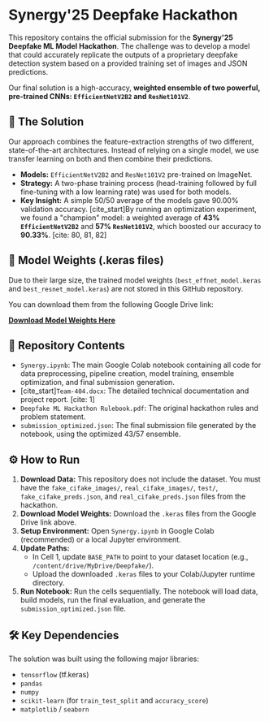 # Synergy'25 Deepfake Hackathon

This repository contains the official submission for the **Synergy'25 Deepfake ML Model Hackathon**. The challenge was to develop a model that could accurately replicate the outputs of a proprietary deepfake detection system based on a provided training set of images and JSON predictions.

Our final solution is a high-accuracy, **weighted ensemble of two powerful, pre-trained CNNs: `EfficientNetV2B2` and `ResNet101V2`**.

## 🚀 The Solution

Our approach combines the feature-extraction strengths of two different, state-of-the-art architectures. Instead of relying on a single model, we use transfer learning on both and then combine their predictions.

* **Models:** `EfficientNetV2B2` and `ResNet101V2` pre-trained on ImageNet.
* **Strategy:** A two-phase training process (head-training followed by full fine-tuning with a low learning rate) was used for both models.
* **Key Insight:** A simple 50/50 average of the models gave 90.00% validation accuracy. [cite_start]By running an optimization experiment, we found a "champion" model: a weighted average of **43% `EfficientNetV2B2`** and **57% `ResNet101V2`**, which boosted our accuracy to **90.33%**. [cite: 80, 81, 82]

## 🚨 Model Weights (.keras files)

Due to their large size, the trained model weights (`best_effnet_model.keras` and `best_resnet_model.keras`) are not stored in this GitHub repository.

You can download them from the following Google Drive link:

[**Download Model Weights Here**](https://drive.google.com/drive/folders/1X17C94IxBA77B3XAWJi7BXVbQlcPcEjy?usp=sharing)

## 📁 Repository Contents

* `Synergy.ipynb`: The main Google Colab notebook containing all code for data preprocessing, pipeline creation, model training, ensemble optimization, and final submission generation.
* [cite_start]`Team-404.docx`: The detailed technical documentation and project report. [cite: 1]
* `Deepfake ML Hackathon Rulebook.pdf`: The original hackathon rules and problem statement.
* `submission_optimized.json`: The final submission file generated by the notebook, using the optimized 43/57 ensemble.

## ⚙️ How to Run

1.  **Download Data:** This repository does not include the dataset. You must have the `fake_cifake_images/`, `real_cifake_images/`, `test/`, `fake_cifake_preds.json`, and `real_cifake_preds.json` files from the hackathon.
2.  **Download Model Weights:** Download the `.keras` files from the Google Drive link above.
3.  **Setup Environment:** Open `Synergy.ipynb` in Google Colab (recommended) or a local Jupyter environment.
4.  **Update Paths:**
    * In Cell 1, update `BASE_PATH` to point to your dataset location (e.g., `/content/drive/MyDrive/Deepfake/`).
    * Upload the downloaded `.keras` files to your Colab/Jupyter runtime directory.
5.  **Run Notebook:** Run the cells sequentially. The notebook will load data, build models, run the final evaluation, and generate the `submission_optimized.json` file.

## 🛠️ Key Dependencies

The solution was built using the following major libraries:

* `tensorflow` (tf.keras)
* `pandas`
* `numpy`
* `scikit-learn` (for `train_test_split` and `accuracy_score`)
* `matplotlib` / `seaborn`
